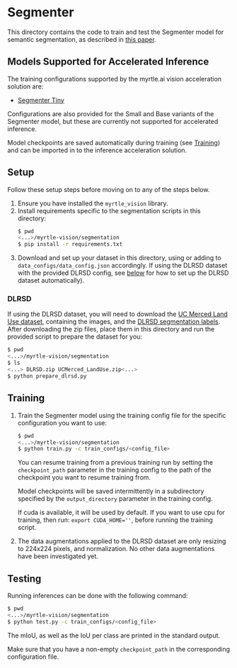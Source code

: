 # Segmenter

This directory contains the code to train and test the Segmenter model
for semantic segmentation, as described in [this
paper](https://arxiv.org/pdf/2105.05633.pdf).

## Models Supported for Accelerated Inference

The training configurations supported by the myrtle.ai vision acceleration
solution are:

- [Segmenter Tiny](train_configs/seg_tiny.json)

Configurations are also provided for the Small and Base variants of the
Segmenter model, but these are currently not supported for accelerated
inference.

Model checkpoints are saved automatically during training (see
[Training](#training)) and can be imported in to the inference acceleration
solution.

## Setup

Follow these setup steps before moving on to any of the steps below.

1. Ensure you have installed the `myrtle_vision` library.
2. Install requirements specific to the segmentation scripts in this directory:
   ```bash
   $ pwd
   <...>/myrtle-vision/segmentation
   $ pip install -r requirements.txt
   ```
3. Download and set up your dataset in this directory, using or adding to
   `data_configs/data_config.json` accordingly. If using the DLRSD dataset with
   the provided DLRSD config, see [below](#DLRSD) for how to set up the DLRSD
   dataset automatically).

### DLRSD

   If using the DLRSD dataset, you will need to download the [UC Merced Land Use
   dataset](http://weegee.vision.ucmerced.edu/datasets/landuse.html), containing
   the images, and the [DLRSD segmentation
   labels](https://sites.google.com/view/zhouwx/dataset). After downloading the
   zip files, place them in this directory and run the provided script to
   prepare the dataset for you:

   ```bash
   $ pwd
   <...>/myrtle-vision/segmentation
   $ ls
   <...> DLRSD.zip UCMerced_LandUse.zip<...>
   $ python prepare_dlrsd.py
   ```
## Training
1. Train the Segmenter model using the training config file for the
   specific configuration you want to use:

   ```bash
   $ pwd
   <...>/myrtle-vision/segmentation
   $ python train.py -c train_configs/<config_file>
   ```

   You can resume training from a previous training run by setting the
   `checkpoint_path` parameter in the training config to the path of the
   checkpoint you want to resume training from.

   Model checkpoints will be saved intermittently in a subdirectory specified by
   the `output_directory` parameter in the training config.

   If cuda is available, it will be used by default. If you want to use cpu for
   training, then run:  `export CUDA_HOME=''`, before running the training script.

2. The data augmentations applied to the DLRSD dataset are only resizing to 224x224
   pixels, and normalization. No other data augmentations have been investigated yet.

## Testing
   Running inferences can be done with the following command:

   ```bash
   $ pwd
   <...>/myrtle-vision/segmentation
   $ python test.py -c train_configs/<config_file>
   ```
   The mIoU, as well as the IoU per class are printed in the standard output.

   Make sure that you have a non-empty `checkpoint_path` in the
   corresponding configuration file.


